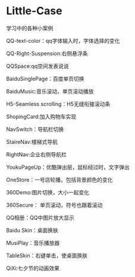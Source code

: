 # Little-Case
学习中的各种小案例

QQ-text-color：qq字体输入时，字体选择的变化

QQ-Right-Suspension:右侧悬浮条

QQSpace:qq空间发表说说

BaiduSinglePage：百度单页切换

BaiduMusic:音乐滚动，单页滚动播放

H5-Seamless scrolling：H5无缝衔接滚动条

ShopingCard:加入购物车实现

NavSwitch：导航栏切换

StaireNav:楼梯式导航

RightNav:企业右侧导航栏

YoukuPageUp：优酷弹出层，鼠标经过时，文字弹出

OneStore：一号店轮播，包括背景颜色的变化

360Demo:图片切换，大小一起变化

360Secure： 单页滚动，符号也跟着滚动

QQ相册：QQ中图片放大显示

Baidu Skin：桌面换肤

MusiPlay：音乐播放器

TableSkin：右键单击，使桌面换肤

QiXi:七夕节的动画效果


